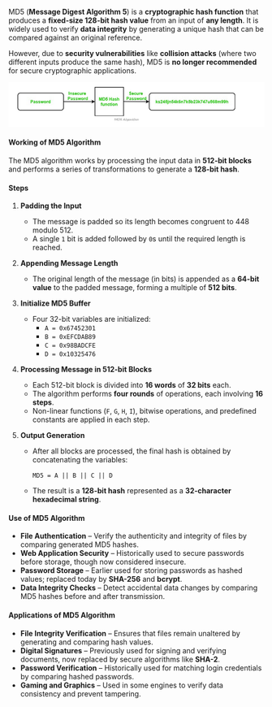 MD5 (**Message Digest Algorithm 5**) is a **cryptographic hash function** that produces a **fixed-size 128-bit hash value** from an input of **any length**. It is widely used to verify **data integrity** by generating a unique hash that can be compared against an original reference.  

However, due to **security vulnerabilities** like **collision attacks** (where two different inputs produce the same hash), MD5 is **no longer recommended** for secure cryptographic applications.  

![MD5 Algorithm](./images/md5.png)  


#### Working of MD5 Algorithm  

The MD5 algorithm works by processing the input data in **512-bit blocks** and performs a series of transformations to generate a **128-bit hash**.  

#### Steps 

1. **Padding the Input**  
   - The message is padded so its length becomes congruent to 448 modulo 512.  
   - A single `1` bit is added followed by `0`s until the required length is reached.  

2. **Appending Message Length**  
   - The original length of the message (in bits) is appended as a **64-bit value** to the padded message, forming a multiple of **512 bits**.  

3. **Initialize MD5 Buffer**  
   - Four 32-bit variables are initialized:  
     - `A = 0x67452301`  
     - `B = 0xEFCDAB89`  
     - `C = 0x98BADCFE`  
     - `D = 0x10325476`  

4. **Processing Message in 512-bit Blocks**  
   - Each 512-bit block is divided into **16 words** of **32 bits** each.  
   - The algorithm performs **four rounds** of operations, each involving **16 steps**.  
   - Non-linear functions (`F`, `G`, `H`, `I`), bitwise operations, and predefined constants are applied in each step.  

5. **Output Generation**  
   - After all blocks are processed, the final hash is obtained by concatenating the variables:  
     ```
     MD5 = A || B || C || D
     ```  
   - The result is a **128-bit hash** represented as a **32-character hexadecimal string**.  



#### Use of MD5 Algorithm  

- **File Authentication** – Verify the authenticity and integrity of files by comparing generated MD5 hashes.  
- **Web Application Security** – Historically used to secure passwords before storage, though now considered insecure.  
- **Password Storage** – Earlier used for storing passwords as hashed values; replaced today by **SHA-256** and **bcrypt**.  
- **Data Integrity Checks** – Detect accidental data changes by comparing MD5 hashes before and after transmission.  



#### Applications of MD5 Algorithm  

- **File Integrity Verification** – Ensures that files remain unaltered by generating and comparing hash values.  
- **Digital Signatures** – Previously used for signing and verifying documents, now replaced by secure algorithms like **SHA-2**.  
- **Password Verification** – Historically used for matching login credentials by comparing hashed passwords.  
- **Gaming and Graphics** – Used in some engines to verify data consistency and prevent tampering.  
